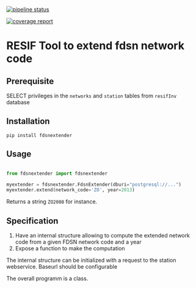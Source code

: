 [![pipeline status](https://gricad-gitlab.univ-grenoble-alpes.fr/OSUG/RESIF/fdsnextender/badges/master/pipeline.svg)](https://gricad-gitlab.univ-grenoble-alpes.fr/OSUG/RESIF/fdsnextender/commits/master)

[![coverage report](https://gricad-gitlab.univ-grenoble-alpes.fr/OSUG/RESIF/fdsnextender/badges/master/coverage.svg)](https://gricad-gitlab.univ-grenoble-alpes.fr/OSUG/RESIF/fdsnextender/commits/master)

# RESIF Tool to extend fdsn network code

## Prerequisite

SELECT privileges in the `networks` and `station` tables from `resifInv` database

## Installation

``` shell
pip install fdsnextender
```

## Usage

``` python

from fdsnextender import fdsnextender

myextender = fdsnextender.FdsnExtender(dburi="postgresql://...")
myextender.extend(network_code='ZO', year=2013)
```
Returns a string `ZO2008` for instance.

## Specification

1. Have an internal structure allowing to compute the extended network code from a given FDSN network code and a year
2. Expose a function to make the computation

The internal structure can be initialized with a request to the station webservice. Baseurl should be configurable

The overall programm is a class.
